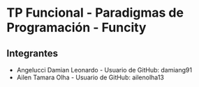 # TP Funcional - Paradigmas de Programación - Funcity

## Integrantes

- Angelucci Damian Leonardo - Usuario de GitHub: damiang91
- Ailen Tamara Olha - Usuario de GitHub: ailenolha13